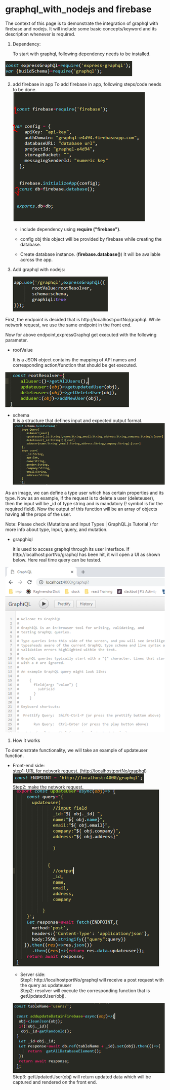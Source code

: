# graphql_with_nodejs and firebase
The context of this page is to demonstrate the integration of graphql with firebase and nodejs. It will include some basic concepts/keyword and its description whenever is required. 

 1. Dependency:

    To start with graphql, following dependency needs to be installed.  

![dependency](https://github.com/rghvndr99/graphql_with_nodejs/blob/master/code-snippet/dependency.PNG)

2. add firebase in app
   To add firebase in app, following steps/code needs to be done.
   ![firebase setup](https://github.com/rghvndr99/repo-code-snippet/blob/master/graphql_firebase_materialUI_reactjs/firebasesetup.PNG)
   * include dependency using **require ("firebase")**.
   * config obj
     this object will be provided by firebase while creating the database.
     
   * Create database instance. (**firebase.database()**) It will be available across the app.
 

 1. Add graphql with nodejs:

    ![configuration](https://github.com/rghvndr99/graphql_with_nodejs/blob/master/code-snippet/configuration.PNG)

   First, the endpoint is decided that is http://localhost:portNo/graphql.  While network request, we use the same endpoint in the front end.

   Now for above endpoint,expressGraphql get executed with the following parameter.

  *  rootValue

     It is a JSON object contains the mapping of API names and corresponding action/function that should be get executed.

   ![resolver](https://github.com/rghvndr99/graphql_with_nodejs/blob/master/code-snippet/resolver.PNG)

   * schema  
     It is a structure that defines input and expected output format. 
   ![schema img](https://github.com/rghvndr99/graphql_with_nodejs/blob/master/code-snippet/schema.PNG)

 

As an image, we can define a type user which has certain properties and its type. Now as an example, if the request is to delete a user (deleteuser), then the input will be _id of type string and is mandatory (! symbol is for the required field). Now the output of this function will be an array of objects having all the props of the user. 

 

Note: Please check (Mutations and Input Types | GraphQL.js Tutorial ) for more info about type, Input, query, and mutation.

*  grapghiql

    it is used to access graphql through its user interface. If http://localhost:portNo/graphql has been hit, it will open a UI as shown below. Here real time query can be tested.

![graphqlUI](https://github.com/rghvndr99/graphql_with_nodejs/blob/master/code-snippet/graphql-UI.PNG)

1.  How it works

   To demonstrate functionality, we will take an example of updateuser function.

   * Front-end side:  
     step1: URL for network request. (http://localhostportNo/graphql)  
   ![url](https://github.com/rghvndr99/graphql_with_nodejs/blob/master/code-snippet/URL.PNG)   
    Step2: make the network request.  
![update user](https://github.com/rghvndr99/graphql_with_nodejs/blob/master/code-snippet/updateuser.PNG)  

     *  Server side:  
      Step1: http://localhostportNo/graphql will receive a post request with the query as updateuser  
      Step2: resolver will execute the corresponding function that is getUpdatedUser(obj).  

      ![update user](https://github.com/rghvndr99/repo-code-snippet/blob/master/graphql_firebase_materialUI_reactjs/updateuser.PNG)  
  Step3: getUpdatedUser(obj) will return updated data which will be captured and rendered on the front end.

